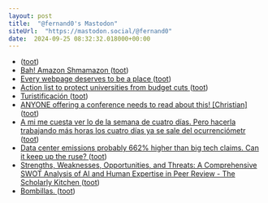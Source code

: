 ```yaml
---
layout: post
title:  "@fernand0's Mastodon"
siteUrl:  "https://mastodon.social/@fernand0"
date:  2024-09-25 08:32:32.018000+00:00
---
```

*  [ ](https://masto.es/@macosas) ([toot](https://mastodon.social/@fernand0/113197262570514094))
*  [Bah! Amazon Shmamazon ](https://activatelearning.com.au/2024/09/bah-amazon-shmazon) ([toot](https://mastodon.social/@fernand0/113197216921693710))
*  [Every webpage deserves to be a place ](https://interconnected.org/home/2024/09/05/cursor-part) ([toot](https://mastodon.social/@fernand0/113196931272632425))
*  [Action list to protect universities from budget cuts ](https://crookedtimber.org/2024/09/06/action-list-to-protect-universities-from-budget-cuts) ([toot](https://mastodon.social/@fernand0/113196317356588534))
*  [Turistificación ](https://www.flickr.com/photos/fernand0/53993938003) ([toot](https://mastodon.social/@fernand0/113195577558870040))
*  [ANYONE offering a conference needs to read about this! [Christian] ](http://danielschristian.com/learning-ecosystems/2024/09/06/anyone-offering-a-conference-needs-to-read-about-this-christian) ([toot](https://mastodon.social/@fernand0/113195543214499918))
*  [A mi me cuesta ver lo de la semana de cuatro días. Pero hacerla trabajando más horas los cuatro días ya se sale del ocurrenciómetr ](https://mastodon.social/@fernand0/113193895059980614) ([toot](https://mastodon.social/@fernand0/113193895059980614))
*  [Data center emissions probably 662% higher than big tech claims. Can it keep up the ruse? ](https://www.theguardian.com/technology/2024/sep/15/data-center-gas-emissions-tec) ([toot](https://mastodon.social/@fernand0/113193625932403396))
*  [Strengths, Weaknesses, Opportunities, and Threats: A Comprehensive SWOT Analysis of AI and Human Expertise in Peer Review - The Scholarly Kitchen ](http://scholarlykitchen.sspnet.org/2024/09/12/strengths-weaknesses-opportunities-and-threats-a-comprehensive-swot-analysis-of-ai-and-human-expertise-in-peer-revie) ([toot](https://mastodon.social/@fernand0/113193451700711988))
*  [Bombillas. ](https://avecesunafoto.wordpress.com/2024/09/24/bombillas) ([toot](https://mastodon.social/@fernand0/113193252113473976))
